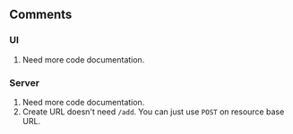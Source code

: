 ## Comments

### UI
1. Need more code documentation.

### Server
1. Need more code documentation.
2. Create URL doesn't need `/add`. You can just use `POST` on resource base URL.
